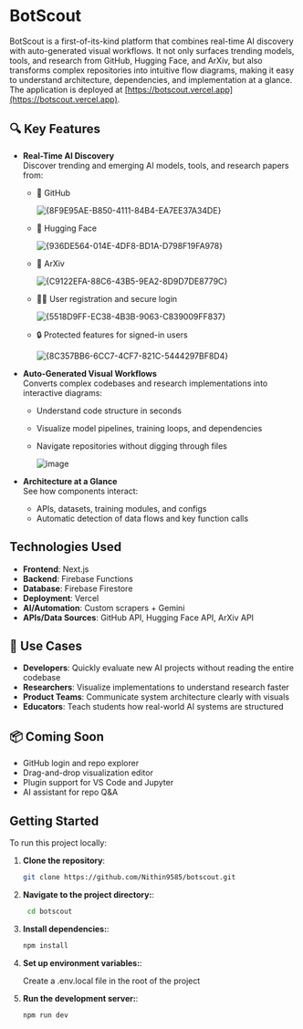 # BotScout

BotScout  is a first-of-its-kind platform that combines real-time AI discovery with auto-generated visual workflows. It not only surfaces trending models, tools, and research from GitHub, Hugging Face, and ArXiv, but also transforms complex repositories into intuitive flow diagrams, making it easy to understand architecture, dependencies, and implementation at a glance. The application is deployed at [https://botscout.vercel.app](https://botscout.vercel.app).


## 🔍 Key Features

- **Real-Time AI Discovery**  
  Discover trending and emerging AI models, tools, and research papers from:
  - 🐙 GitHub
    
    ![{8F9E95AE-B850-4111-84B4-EA7EE37A34DE}](https://github.com/user-attachments/assets/2a883e79-8965-4f62-b4f2-6ba42b1c36f8)

  - 🤗 Hugging Face
 
    ![{936DE564-014E-4DF8-BD1A-D798F19FA978}](https://github.com/user-attachments/assets/bc0972c7-0ef0-4f0e-afa9-4953a8593b58)

  - 📄 ArXiv
 
    ![{C9122EFA-88C6-43B5-9EA2-8D9D7DE8779C}](https://github.com/user-attachments/assets/13bb0710-da84-49d6-a893-23208ac7614c)

  
  - 🧑‍💻 User registration and secure login
    
    ![{5518D9FF-EC38-4B3B-9063-C839009FF837}](https://github.com/user-attachments/assets/075a5a53-2e71-484b-bc98-bb3ff4c53c9a)

  - 🔒 Protected features for signed-in users

    ![{8C357BB6-6CC7-4CF7-821C-5444297BF8D4}](https://github.com/user-attachments/assets/3932c600-75a3-4f69-baa3-883d2050f17b)


- **Auto-Generated Visual Workflows**  
  Converts complex codebases and research implementations into interactive diagrams:
  - Understand code structure in seconds
  - Visualize model pipelines, training loops, and dependencies
  - Navigate repositories without digging through files

    ![image](https://github.com/user-attachments/assets/8ddae218-4b0e-4620-b128-959868e8d671)


- **Architecture at a Glance**  
  See how components interact:
  - APIs, datasets, training modules, and configs
  - Automatic detection of data flows and key function calls
 
## Technologies Used

- **Frontend**: Next.js  
- **Backend**: Firebase Functions  
- **Database**: Firebase Firestore  
- **Deployment**: Vercel
- **AI/Automation**: Custom scrapers + Gemini
- **APIs/Data Sources**: GitHub API, Hugging Face API, ArXiv API

## 🚀 Use Cases

- **Developers**: Quickly evaluate new AI projects without reading the entire codebase  
- **Researchers**: Visualize implementations to understand research faster  
- **Product Teams**: Communicate system architecture clearly with visuals  
- **Educators**: Teach students how real-world AI systems are structured  
 

## 📦 Coming Soon

- GitHub login and repo explorer  
- Drag-and-drop visualization editor  
- Plugin support for VS Code and Jupyter  
- AI assistant for repo Q&A  

## Getting Started

To run this project locally:

1. **Clone the repository**:

   ```bash
   git clone https://github.com/Nithin9585/botscout.git


2. **Navigate to the project directory:**:

   ```bash
    cd botscout
3. **Install dependencies:**:

   ```bash
   npm install

4. **Set up environment variables:**:

    Create a .env.local file in the root of the project
  
5. **Run the development server:**:

   ```bash
   npm run dev
